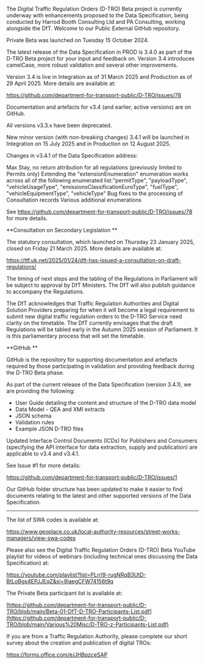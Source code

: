 The Digital Traffic Regulation Orders (D-TRO) Beta project is currently underway with enhancements proposed to the Data Specification, being conducted by Harrod Booth Consulting Ltd and PA Consulting, working alongside the DfT. Welcome to our Public External GitHub repository.

Private Beta was launched on Tuesday 15 October 2024. 
 
The latest release of the Data Specification in PROD is 3.4.0 as part of the D-TRO Beta project for your input and feedback on. Version 3.4 introduces camelCase, more robust validation and several other improvements. 

Version 3.4 is live in Integration as of 31 March 2025 and Production as of 29 April 2025. More details are available at:

https://github.com/department-for-transport-public/D-TRO/issues/78

Documentation and artefacts for v3.4 (and earlier, active versions) are on GitHub. 

All versions v3.3.x have been deprecated. 

New minor version (with non-breaking changes) 3.4.1 will be launched in Integration on 15 July 2025 and in Production on 12 August 2025.

Changes in v3.4.1 of the Data Specification address:

Max Stay, no return attribution for all regulations (previously limited to Permits only)
Extending the "extensionEnumeration" enumeration works across all of the following enumerated list:"permitType", "payloadType", "vehicleUsageType", "emissionsClassificationEuroType", "fuelType", "vehicleEquipmentType", "vehicleType"
Bug fixes to the processing of Consultation records
Various additional enumerations

See https://github.com/department-for-transport-public/D-TRO/issues/78 for more details.

**Consultation on Secondary Legislation
**

The statutory consultation, which launched on Thursday 23 January 2025, closed on Friday 21 March 2025. More details are available at:

https://ttf.uk.net/2025/01/24/dft-has-issued-a-consultation-on-draft-regulations/

The timing of next steps and the tabling of the Regulations in Parliament will be subject to approval by DfT Ministers. The DfT will also publish guidance to accompany the Regulations.  
 
The DfT acknowledges that Traffic Regulation Authorities and Digital Solution Providers preparing for when it will become a legal requirement to submit new digital traffic regulation orders to the D-TRO Service need clarity on the timetable. The DfT currently envisages that the draft Regulations will be tabled early in the Autumn 2025 session of Parliament. It is this parliamentary process that will set the timetable. 

**GitHub
**

GitHub is the repository for supporting documentation and artefacts required by those participating in validation and providing feedback during the D-TRO Beta phase.
 
As part of the current release of the Data Specification (version 3.4.1), we are providing the following:
 
- User Guide detailing the content and structure of the D-TRO data model
- Data Model - QEA and XMI extracts
- JSON schema
- Validation rules
- Example JSON D-TRO files

Updated Interface Control Documents (ICDs) for Publishers and Consumers (specifying the API interface for data extraction, supply and publication) are applicable to v3.4 and v3.4.1.

See Issue #1 for more details:

https://github.com/department-for-transport-public/D-TRO/issues/1

Our GitHub folder structure has been updated to make it easier to find documents relating to the latest and other supported versions of the Data Specification. 

---

The list of SWA codes is available at:

https://www.geoplace.co.uk/local-authority-resources/street-works-managers/view-swa-codes

Please also see the Digital Traffic Regulation Orders (D-TRO) Beta YouTube playlist for videos of webinars (including technical ones discussing the Data Specification) at:
 
https://youtube.com/playlist?list=PLrrl9-rugNRqB3UtD-BtLoBgs4EPJJEqZ&si=8laegCFW74156t9q

The Private Beta participant list is available at:

[https://github.com/department-for-transport-public/D-TRO/blob/main/Beta-01-DfT-D-TRO-Participants-List.pdf](https://github.com/department-for-transport-public/D-TRO/blob/main/Various%20Misc/D-TRO-z-Participants-List.pdf)

If you are from a Traffic Regulation Authority, please complete our short survey about the creation and publication of digital TROs:

https://forms.office.com/e/JHBpzceSAP
